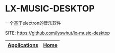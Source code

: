 # LX-MUSIC-DESKTOP
 
 一个基于electron的音乐软件
 
 SITE: https://github.com/lyswhut/lx-music-desktop

 | [Applications](https://portable-linux-apps.github.io/apps.html) | [Home](https://portable-linux-apps.github.io)
 | --- | --- |
